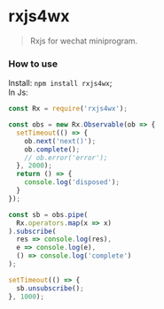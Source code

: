 # rxjs4wx

> Rxjs for wechat miniprogram.

### How to use

Install: 
`npm install rxjs4wx`;<br>
In Js:
```js
const Rx = require('rxjs4wx');

const obs = new Rx.Observable(ob => {
  setTimeout(() => {
    ob.next('next()');
    ob.complete();
    // ob.error('error');
  }, 2000);
  return () => {
    console.log('disposed');
  }
});

const sb = obs.pipe(
  Rx.operators.map(x => x)
).subscribe(
  res => console.log(res),
  e => console.log(e),
  () => console.log('complete')
);

setTimeout(() => {
  sb.unsubscribe();
}, 1000);
```